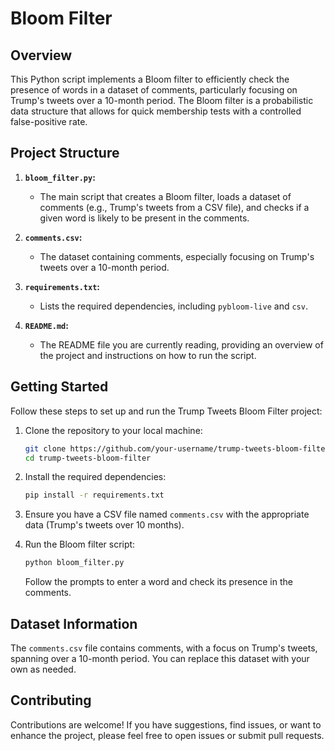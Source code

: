 # Bloom Filter

## Overview

This Python script implements a Bloom filter to efficiently check the presence of words in a dataset of comments, particularly focusing on Trump's tweets over a 10-month period. The Bloom filter is a probabilistic data structure that allows for quick membership tests with a controlled false-positive rate.

## Project Structure

1. **`bloom_filter.py`:**
   - The main script that creates a Bloom filter, loads a dataset of comments (e.g., Trump's tweets from a CSV file), and checks if a given word is likely to be present in the comments.

2. **`comments.csv`:**
   - The dataset containing comments, especially focusing on Trump's tweets over a 10-month period.

3. **`requirements.txt`:**
   - Lists the required dependencies, including `pybloom-live` and `csv`.

4. **`README.md`:**
   - The README file you are currently reading, providing an overview of the project and instructions on how to run the script.

## Getting Started

Follow these steps to set up and run the Trump Tweets Bloom Filter project:

1. Clone the repository to your local machine:
   ```bash
   git clone https://github.com/your-username/trump-tweets-bloom-filter.git
   cd trump-tweets-bloom-filter
   ```

2. Install the required dependencies:
   ```bash
   pip install -r requirements.txt
   ```

3. Ensure you have a CSV file named `comments.csv` with the appropriate data (Trump's tweets over 10 months).

4. Run the Bloom filter script:
   ```bash
   python bloom_filter.py
   ```

   Follow the prompts to enter a word and check its presence in the comments.

## Dataset Information

The `comments.csv` file contains comments, with a focus on Trump's tweets, spanning over a 10-month period. You can replace this dataset with your own as needed.

## Contributing

Contributions are welcome! If you have suggestions, find issues, or want to enhance the project, please feel free to open issues or submit pull requests.


